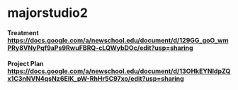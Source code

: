 # majorstudio2

#### Treatment https://docs.google.com/a/newschool.edu/document/d/129GG_goO_wmPRy8VNyPqf9aPs9RwuFBRQ-cLQWybDOc/edit?usp=sharing

#### Project Plan https://docs.google.com/a/newschool.edu/document/d/13OHkEYNIdpZQx1C3nNVN4qsNz6ElK_pW-RhHr5C97xo/edit?usp=sharing
